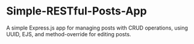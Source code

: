 # Simple-RESTful-Posts-App
 A simple Express.js app for managing posts with CRUD operations, using UUID, EJS, and method-override for editing posts.
